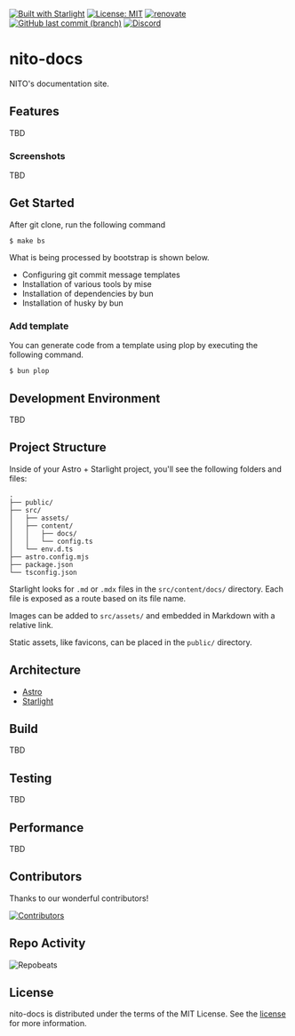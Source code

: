 [![Built with Starlight](https://astro.badg.es/v2/built-with-starlight/tiny.svg)](https://starlight.astro.build)
[![License: MIT](https://img.shields.io/badge/license-MIT-blue.svg)](https://opensource.org/licenses/MIT)
[![renovate](https://img.shields.io/badge/maintaied%20with-renovate-blue?logo=renovatebot)](https://app.renovatebot.com/dashboard)
[![GitHub last commit (branch)](https://img.shields.io/github/last-commit/2rabs/nito-docs)](https://github.com/2rabs/nito-docs/commits/main/)
[![Discord](https://img.shields.io/discord/1183966017987301406?logo=discord&color=blue)](https://discord.gg/jzkHZu6Hxv)

# nito-docs

NITO's documentation site.

## Features

TBD

### Screenshots

TBD

## Get Started

After git clone, run the following command

```shell
$ make bs
```

What is being processed by bootstrap is shown below.

- Configuring git commit message templates
- Installation of various tools by mise
- Installation of dependencies by bun
- Installation of husky by bun

### Add template

You can generate code from a template using plop by executing the following command.

```shell
$ bun plop
```

## Development Environment

TBD

## Project Structure

Inside of your Astro + Starlight project, you'll see the following folders and files:

```
.
├── public/
├── src/
│   ├── assets/
│   ├── content/
│   │   ├── docs/
│   │   └── config.ts
│   └── env.d.ts
├── astro.config.mjs
├── package.json
└── tsconfig.json
```

Starlight looks for `.md` or `.mdx` files in the `src/content/docs/` directory. Each file is exposed as a route based on its file name.

Images can be added to `src/assets/` and embedded in Markdown with a relative link.

Static assets, like favicons, can be placed in the `public/` directory.

## Architecture

- [Astro](https://astro.build/)
- [Starlight](https://starlight.astro.build/)

## Build

TBD

## Testing

TBD

## Performance

TBD

## Contributors

Thanks to our wonderful contributors!

<a href="https://github.com/2rabs/nito-docs/graphs/contributors">
  <img src="https://contrib.rocks/image?repo=2rabs/nito-docs" alt="Contributors" />
</a>

## Repo Activity

![Repobeats](https://repobeats.axiom.co/api/embed/afec44d7ae1e867b6f245390f5cc3f5d2484e8b5.svg "Repobeats analytics image")

## License

nito-docs is distributed under the terms of the MIT License. See the [license](LICENSE) for more
information.
